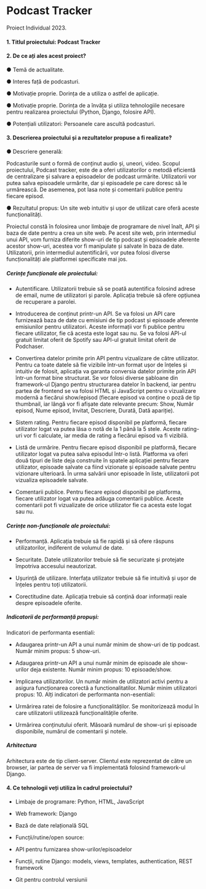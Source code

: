 # Podcast Tracker

Proiect Individual 2023.

#### 1. Titlul proiectului: Podcast Tracker

#### 2. De ce ați ales acest proiect?

● Temă de actualitate.

● Interes față de podcasturi.

● Motivație proprie. Dorința de a utiliza o astfel de aplicație.

● Motivație proprie. Dorința de a învăța și utiliza tehnologiile necesare pentru realizarea
proiectului (Python, Django, folosire API).

● Potențiali utilizatori: Persoanele care ascultă podcasturi.

#### 3. Descrierea proiectului și a rezultatelor propuse a fi realizate?

● Descriere generală:

Podcasturile sunt o formă de conținut audio și, uneori, video. Scopul proiectului,
Podcast tracker, este de a oferi utilizatorilor o metodă eficientă de centralizare și salvare a
episoadelor de podcast urmărite. Utilizatorii vor putea salva episoadele urmărite, dar și
episoadele pe care doresc să le urmărească. De asemenea, pot lasa note și comentarii
publice pentru fiecare episod.

● Rezultatul propus: Un site web intuitiv și ușor de utilizat care oferă aceste
funcționalități.

Proiectul constă în folosirea unor limbaje de programare de nivel înalt, API și baza de
date pentru a crea un site web. Pe acest site web, prin intermediul unui API, vom furniza
diferite show-uri de tip podcast și episoadele aferente acestor show-uri, acestea vor fi
manipulate și salvate în baza de date. Utilizatorii, prin intermediul autentificării, vor putea
folosi diverse funcționalități ale platformei specificate mai jos.

##### Cerințe funcționale ale proiectului:

- Autentificare. Utilizatorii trebuie să se poată autentifica folosind adrese de email,
  nume de utilizatori și parole. Aplicația trebuie să ofere opțiunea de recuperare a parolei.

- Introducerea de conținut printr-un API. Se va folosi un API care furnizează baza
  de date cu emisiuni de tip podcast și episoade aferente emisiunilor pentru utilizatori. Aceste
  informații vor fi publice pentru fiecare utilizator, fie că acesta este logat sau nu. Se va folosi
  API-ul gratuit limitat oferit de Spotify sau API-ul gratuit limitat oferit de Podchaser.

- Convertirea datelor primite prin API pentru vizualizare de către utilizator.
  Pentru ca toate datele să fie vizibile într-un format ușor de înțeles și intuitiv de folosit,
  aplicația va garanta conversia datelor primite prin API într-un format bine structurat. Se vor
  folosi diverse șabloane din framework-ul Django pentru structurarea datelor în backend, iar
  pentru partea de frontend se va folosi HTML și JavaScript pentru o vizualizare modernă a
  fiecărui show/episod (fiecare episod va conține o poză de tip thumbnail, iar lângă vor fi
  afișate date relevante precum: Show, Număr episod, Nume episod, Invitat, Descriere,
  Durată, Dată apariție).

- Sistem rating. Pentru fiecare episod disponibil pe platformă, fiecare utilizator logat
  va putea lăsa o notă de la 1 până la 5 stele. Aceste rating-uri vor fi calculate, iar media de
  rating a fiecărui episod va fi vizibilă.

- Listă de urmărire. Pentru fiecare episod disponibil pe platformă, fiecare utilizator
  logat va putea salva episodul într-o listă. Platforma va oferi două tipuri de liste deja
  construite în spatele aplicației pentru fiecare utilizator, episoade salvate ca fiind vizionate și
  episoade salvate pentru vizionare ulterioară. În urma salvării unor episoade în liste,
  utilizatorii pot vizualiza episoadele salvate.

- Comentarii publice. Pentru fiecare episod disponibil pe platforma, fiecare utilizator
  logat va putea adăuga comentarii publice. Aceste comentarii pot fi vizualizate de orice
  utilizator fie ca acesta este logat sau nu.

##### Cerințe non-funcționale ale proiectului:

- Performanță. Aplicația trebuie să fie rapidă și să ofere răspuns utilizatorilor,
  indiferent de volumul de date.

- Securitate. Datele utilizatorilor trebuie să fie securizate și protejate împotriva
  accesului neautorizat.

- Ușurință de utilizare. Interfața utilizator trebuie să fie intuitivă și ușor de înțeles
  pentru toți utilizatorii.

- Corectitudine date. Aplicația trebuie să conțină doar informații reale despre
  episoadele oferite.

##### Indicatorii de performanță propuși:

Indicatori de performanta esentiali:

- Adaugarea printr-un API a unui număr minim de show-uri de tip podcast. Număr
  minim propus: 5 show-uri.

- Adaugarea printr-un API a unui număr minim de episoade ale show-urilor deja
  existente. Număr minim propus: 10 episoade/show.

- Implicarea utilizatorilor. Un număr minim de utilizatori activi pentru a asigura
  funcționarea corectă a functionalitatilor. Număr minim utilizatori propus: 10.
  Alți indicatori de performanta non-esentiali:

- Urmărirea ratei de folosire a funcționalităților. Se monitorizează modul în care
  utilizatorii utilizează funcționalitățile oferite.

- Urmărirea conținutului oferit. Măsoară numărul de show-uri și episoade disponibile,
  numărul de comentarii și notele.

##### Arhitectura

Arhitectura este de tip client-server. Clientul este reprezentat de către un browser, iar
partea de server va fi implementată folosind framework-ul Django.

#### 4. Ce tehnologii veți utiliza în cadrul proiectului?

- Limbaje de programare: Python, HTML, JavaScript

- Web framework: Django

- Bază de date relațională SQL

- Funcții/rutine/open source:

- API pentru furnizarea show-urilor/episoadelor

- Funcții, rutine Django: models, views, templates, authentication, REST framework

- Git pentru controlul versiunii
